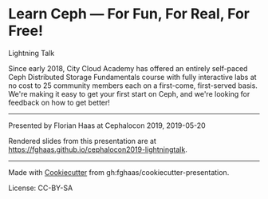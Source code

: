 # Learn Ceph — For Fun, For Real, For Free!
Lightning Talk

Since early 2018, City Cloud Academy has offered an entirely self-paced Ceph Distributed Storage Fundamentals course with fully interactive labs at no cost to 25 community members each on a first-come, first-served basis. We're making it easy to get your first start on Ceph, and we're looking for feedback on how to get better!

* * *

Presented by Florian Haas at Cephalocon 2019, 2019-05-20

Rendered slides from this presentation are at <https://fghaas.github.io/cephalocon2019-lightningtalk>.

* * *

Made with [Cookiecutter](https://cookiecutter.readthedocs.io/) from gh:fghaas/cookiecutter-presentation.

License: CC-BY-SA
